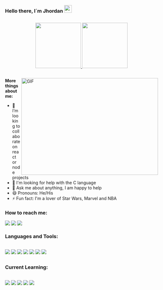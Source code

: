 ### Hello there, I´m Jhordan  <img src="https://media.giphy.com/media/hvRJCLFzcasrR4ia7z/giphy.gif" width="25px">

##

<div align="center">
  <a href="https://github.com/tshadz">
  <img height="150em" src="https://github-readme-stats.vercel.app/api?username=IIVader&show_icons=true&theme=dracula&include_all_commits=true&count_private=true"/>
  <img height="150em" src="https://github-readme-stats.vercel.app/api/top-langs/?username=IIVader&layout=compact&langs_count=7&theme=dracula"/>
  </a>
</div>

##

<img align="right" alt="GIF" src="https://c.tenor.com/WuOwfnsLcfYAAAAC/star-wars-obi-wan-kenobi.gif" width="450" height="320" />
  
**More things about me:** 
- 👯 I’m looking to collaborate on react or node projects
- 🤔 I'm looking for help with the C language
- 💬 Ask me about anything, I am happy to help
- 😄 Pronouns: He/His
- ⚡ Fun fact: I'm a lover of Star Wars, Marvel and NBA



### How to reach me:
<div> 
  <a href="https://www.instagram.com/jhordan_kenwey/" target="_blank"><img src="https://img.shields.io/badge/-Instagram-%23E4405F?style=for-the-badge&logo=instagram&logoColor=white" target="_blank"></a>
  <a href = "jbal@ic.ufal.br"><img src="https://img.shields.io/badge/-Gmail-%23333?style=for-the-badge&logo=gmail&logoColor=white" target="_blank"></a>
  <a href="https://www.linkedin.com/in/jhordan-lacerda-5908ab20a/" target="_blank"><img src="https://img.shields.io/badge/-LinkedIn-%230077B5?style=for-the-badge&logo=linkedin&logoColor=white" target="_blank"></a> 
</div>

### Languages and Tools:
<div style="display: inline_block"><br>
  <img src="https://img.shields.io/badge/HTML5-E34F26?style=for-the-badge&logo=html5&logoColor=white">
  <img src="https://img.shields.io/badge/CSS3-1572B6?style=for-the-badge&logo=css3&logoColor=white">
  <img src="https://img.shields.io/badge/JavaScript-323330?style=for-the-badge&logo=javascript&logoColor=F7DF1E">
  <img src="https://img.shields.io/badge/TypeScript-007ACC?style=for-the-badge&logo=typescript&logoColor=white">
  <img src="https://img.shields.io/badge/React-20232A?style=for-the-badge&logo=react&logoColor=61DAFB">
  <img src="https://img.shields.io/badge/styled--components-DB7093?style=for-the-badge&logo=styled-components&logoColor=white">
  <img src="https://img.shields.io/badge/Material%20UI-007FFF?style=for-the-badge&logo=mui&logoColor=white">
</div>

##

### Current Learning:
<div style="display: inline_block"><br>
  <img src="https://img.shields.io/badge/C-00599C?style=for-the-badge&logo=c&logoColor=white">
  <img src="https://img.shields.io/badge/Node.js-339933?style=for-the-badge&logo=nodedotjs&logoColor=white">
  <img src="https://img.shields.io/badge/Express.js-000000?style=for-the-badge&logo=express&logoColor=white">
  <img src="https://img.shields.io/badge/MySQL-005C84?style=for-the-badge&logo=mysql&logoColor=white">
  <img src="https://img.shields.io/badge/next.js-000000?style=for-the-badge&logo=nextdotjs&logoColor=white">
</div>
